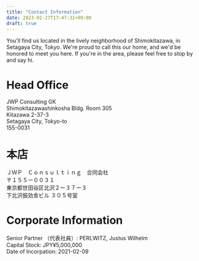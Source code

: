 ```yaml
---
title: "Contact Information"
date: 2023-02-27T17:47:31+09:00
draft: true
---
```


You'll find us located in the lively neighborhood of Shimokitazawa, in Setagaya
City, Tokyo. We're proud to call this our home, and we'd be honored to meet you
here. If you're in the area, please feel free to stop by and say hi.

# Head Office

JWP Consulting GK  
Shimokitazawashinkosha Bldg. Room 305  
Kitazawa 2-37-3  
Setagaya City, Tokyo-to  
155-0031

# 本店

ＪＷＰ　Ｃｏｎｓｕｌｔｉｎｇ　合同会社  
〒１５５ー００３１  
東京都世田谷区北沢２ー３７ー３  
下北沢振効舎ビル ３０５号室  

# Corporate Information

Senior Partner （代表社員）: PERLWITZ, Justus Wilhelm  
Capital Stock: JPY¥5,000,000  
Date of Incorpation: 2021-02-09  
